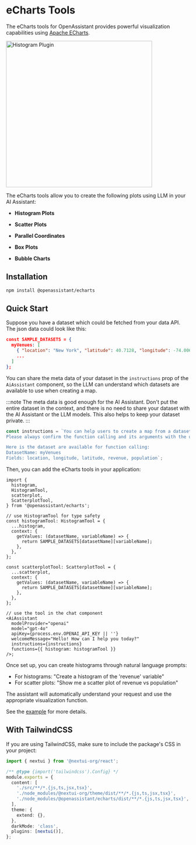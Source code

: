 # eCharts Tools 

The eCharts tools for OpenAssistant provides powerful visualization capabilities using [Apache ECharts](https://echarts.apache.org/).

<img src="https://openassistant-doc.vercel.app/img/histogram-1-400.png" width="400" alt="Histogram Plugin" />

The eCharts tools allow you to create the following plots using LLM in your AI Assistant:

- **Histogram Plots**

- **Scatter Plots**

- **Parallel Coordinates**

- **Box Plots**

- **Bubble Charts**

## Installation

```bash
npm install @openassistant/echarts
```

## Quick Start

Suppose you have a dataset which could be fetched from your data API. The json data could look like this:

```json
const SAMPLE_DATASETS = {
  myVenues: [
    { "location": "New York", "latitude": 40.7128, "longitude": -74.0060, "revenue": 12500000, "population": 8400000 },
    ...
  ]
};
```

You can share the meta data of your dataset in the `instructions` prop of the `AiAssistant` component, so the LLM can understand which datasets are available to use when creating a map.

:::note
The meta data is good enough for the AI Assistant. Don't put the entire dataset in the context, and there is no need to share your dataset with the AI Assistant or the LLM models. This also helps to keep your dataset private.
:::

```js
const instructions = `You can help users to create a map from a dataset.
Please always confirm the function calling and its arguments with the user.

Here is the dataset are available for function calling:
DatasetName: myVenues
Fields: location, longitude, latitude, revenue, population`;
```

Then, you can add the eCharts tools in your application:

```tsx
import {
  histogram,
  HistogramTool,
  scatterplot,
  ScatterplotTool,
} from '@openassistant/echarts';

// use HistogramTool for type safety
const histogramTool: HistogramTool = {
  ...histogram,
  context: {
    getValues: (datasetName, variableName) => {
      return SAMPLE_DATASETS[datasetName][variableName];
    },
  },
};

const scatterplotTool: ScatterplotTool = {
  ...scatterplot,
  context: {
    getValues: (datasetName, variableName) => {
      return SAMPLE_DATASETS[datasetName][variableName];
    },
  },
};

// use the tool in the chat component
<AiAssistant
  modelProvider="openai"
  model="gpt-4o"
  apiKey={process.env.OPENAI_API_KEY || ''}
  welcomeMessage="Hello! How can I help you today?"
  instructions={instructions}
  functions={{ histogram: histogramTool }}
/>;
```

Once set up, you can create histograms through natural language prompts:

- For histograms: "Create a histogram of the 'revenue' variable"
- For scatter plots: "Show me a scatter plot of revenue vs population"

The assistant will automatically understand your request and use the appropriate visualization function.

See the [example](https://github.com/geodacenter/openassistant/tree/main/examples/echarts_plugin) for more details.

## With TailwindCSS

If you are using TailwindCSS, make sure to include the package's CSS in your project:

```typescript
import { nextui } from '@nextui-org/react';

/** @type {import('tailwindcss').Config} */
module.exports = {
  content: [
    './src/**/*.{js,ts,jsx,tsx}',
    './node_modules/@nextui-org/theme/dist/**/*.{js,ts,jsx,tsx}',
    './node_modules/@openassistant/echarts/dist/**/*.{js,ts,jsx,tsx}',
  ],
  theme: {
    extend: {},
  },
  darkMode: 'class',
  plugins: [nextui()],
};
```
